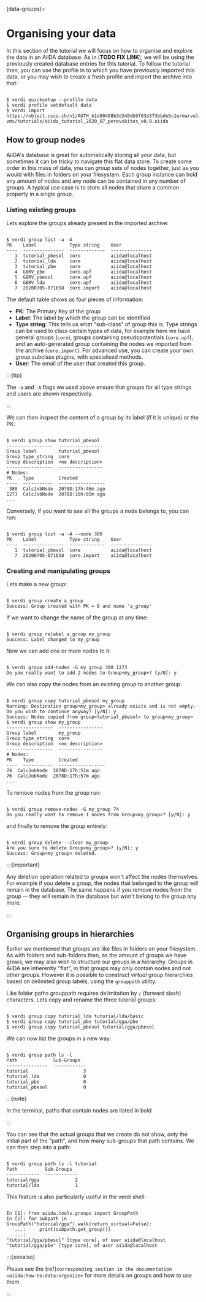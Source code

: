 (data-groups)=

# Organising your data

In this section of the tutorial we will focus on how to organise and explore the data in an AiiDA database.
As in (**TODO FIX LINK**), we will be using the previously created database entries for this tutorial.
To follow the tutorial then, you can use the profile in to which you have previously imported this data, or you may wish to create a fresh profile and import the archive into that:

```{code-block} console

$ verdi quicksetup --profile data
$ verdi profile setdefault data
$ verdi import https://object.cscs.ch/v1/AUTH_b1d80408b3d340db9f03d373bbde5c1e/marvel-vms/tutorials/aiida_tutorial_2020_07_perovskites_v0.9.aiida

```

## How to group nodes

AiiDA's database is great for automatically storing all your data, but sometimes it can be tricky to navigate this flat data store.
To create some order in this mass of data, you can *group* sets of nodes together, just as you would with files in folders on your filesystem.
Each group instance can hold any amount of nodes and any node can be contained in any number of groups.
A typical use case is to store all nodes that share a common property in a single group.

### Listing existing groups

Lets explore the groups already present in the imported archive:

```{code-block} console

$ verdi group list -a -A
PK    Label            Type string    User
----  ---------------  -------------  ---------------
   1  tutorial_pbesol  core           aiida@localhost
   2  tutorial_lda     core           aiida@localhost
   3  tutorial_pbe     core           aiida@localhost
   4  GBRV_pbe         core.upf       aiida@localhost
   5  GBRV_pbesol      core.upf       aiida@localhost
   6  GBRV_lda         core.upf       aiida@localhost
   7  20200705-071658  core.import    aiida@localhost

```

The default table shows us four pieces of information:

* **PK**: The Primary Key of the group
* **Label**: The label by which the group can be identified
* **Type string**: This tells us what "sub-class" of group this is.
  Type strings can be used to class certain types of data, for example here we have general groups (`core`), groups containing pseudopotentials (`core.upf`), and an auto-generated group containing the nodes we imported from the archive (`core.import`).
  For advanced use, you can create your own group subclass plugins, with specialised methods.
* **User**: The email of the user that created this group.

:::{tip}

The `-a` and `-A` flags we used above ensure that groups for all type strings and users are shown respectively.

:::

We can then inspect the content of a group by its label (if it is unique) or the PK:

```{code-block} console

$ verdi group show tutorial_pbesol
-----------------  ----------------
Group label        tutorial_pbesol
Group type_string  core
Group description  <no description>
-----------------  ----------------
# Nodes:
PK    Type         Created
----  -----------  -----------------
 380  CalcJobNode  2078D:17h:46m ago
1273  CalcJobNode  2078D:18h:03m ago
...

```

Conversely, if you want to see all the groups a node belongs to, you can run:

```{code-block} console

$ verdi group list -a -A --node 380
PK    Label            Type string    User
----  ---------------  -------------  ---------------
   1  tutorial_pbesol  core           aiida@localhost
   7  20200705-071658  core.import    aiida@localhost

```

### Creating and manipulating groups

Lets make a new group:

```{code-block} console

$ verdi group create a_group
Success: Group created with PK = 8 and name 'a_group'

```

If we want to change the name of the group at any time:

```{code-block} console

$ verdi group relabel a_group my_group
Success: Label changed to my_group

```

Now we can add one or more nodes to it:

```{code-block} console

$ verdi group add-nodes -G my_group 380 1273
Do you really want to add 2 nodes to Group<my_group>? [y/N]: y

```

We can also copy the nodes from an existing group to another group:

```{code-block} console

$ verdi group copy tutorial_pbesol my_group
Warning: Destination group<my_group> already exists and is not empty.
Do you wish to continue anyway? [y/N]: y
Success: Nodes copied from group<tutorial_pbesol> to group<my_group>
$ verdi group show my_group
-----------------  ----------------
Group label        my_group
Group type_string  core
Group description  <no description>
-----------------  ----------------
# Nodes:
PK    Type         Created
----  -----------  -----------------
74  CalcJobNode  2078D:17h:51m ago
76  CalcJobNode  2078D:17h:57m ago
...

```

To remove nodes from the group run:

```{code-block} console

$ verdi group remove-nodes -G my_group 74
Do you really want to remove 1 nodes from Group<my_group>? [y/N]: y

```

and finally to remove the group entirely:

```{code-block} console

$ verdi group delete --clear my_group
Are you sure to delete Group<my_group>? [y/N]: y
Success: Group<my_group> deleted.

```

:::{important}

Any deletion operation related to groups won't affect the nodes themselves.
For example if you delete a group, the nodes that belonged to the group will remain in the database.
The same happens if you remove nodes from the group -- they will remain in the database but won't belong to the group any more.

:::

## Organising groups in hierarchies

Earlier we mentioned that groups are like files in folders on your filesystem.
As with folders and sub-folders then, as the amount of groups we have grows, we may also wish to structure our groups in a hierarchy.
Groups in AiiDA are inherently "flat", in that groups may only contain nodes and not other groups.
However it is possible to construct *virtual* group hierarchies based on delimited group labels, using the `grouppath` utility.

Like folder paths grouppath requires delimitation by `/` (forward slash) characters.
Lets copy and rename the three tutorial groups:

```{code-block} console

$ verdi group copy tutorial_lda tutorial/lda/basic
$ verdi group copy tutorial_pbe tutorial/gga/pbe
$ verdi group copy tutorial_pbesol tutorial/gga/pbesol

```

We can now list the groups in a new way:

```{code-block} console

$ verdi group path ls -l
Path             Sub-Groups
---------------  ------------
tutorial                    3
tutorial_lda                0
tutorial_pbe                0
tutorial_pbesol             0

```

:::{note}

In the terminal, paths that contain nodes are listed in bold

:::

You can see that the actual groups that we create do not show, only the initial part of the "path", and how many sub-groups that path contains.
We can then step into a path:

```{code-block} console

$ verdi group path ls -l tutorial
Path          Sub-Groups
------------  ------------
tutorial/gga             2
tutorial/lda             1

```

This feature is also particularly useful in the verdi shell:

```{code-block} ipython

In [1]: from aiida.tools.groups import GroupPath
In [2]: for subpath in GroupPath("tutorial/gga").walk(return_virtual=False):
   ...:     print(subpath.get_group())
   ...:
"tutorial/gga/pbesol" [type core], of user aiida@localhost
"tutorial/gga/pbe" [type core], of user aiida@localhost

```

:::{seealso}

Please see the {ref}`corresponding section in the documentation <aiida:how-to:data:organize>` for more details on groups and how to use them.

:::
